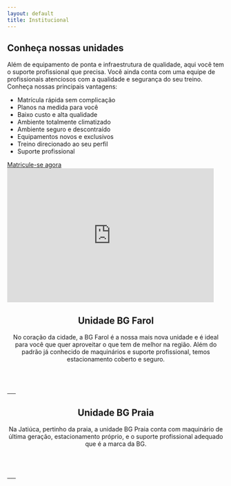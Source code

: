 ```yaml
---
layout: default
title: Institucional
---
```

<section class="inst-principal">
  <div id="chamada">
    <div class="col-md-7">
      <h2>Conheça nossas unidades</h2>
      <p>Além de equipamento de ponta e infraestrutura de qualidade, aqui você tem o suporte profissional que precisa.
       Você ainda conta com uma equipe de profissionais atenciosos com a qualidade e segurança do seu treino.
       Conheça nossas principais vantagens:</p>
      <ul>
        <li>Matrícula rápida sem complicação</li>
        <li>Planos na medida para você</li>
        <li>Baixo custo e alta qualidade</li>
        <li>Ambiente totalmente climatizado</li>
        <li>Ambiente seguro e descontraído</li>
        <li>Equipamentos novos e exclusivos</li>
        <li>Treino direcionado ao seu perfil</li>
        <li>Suporte profissional</li>
      </ul>
      <a class="btn" href="#">Matricule-se agora</a>
    </div>
    <div class="col-md-5">
      <iframe width="95%" height="310"
      src="https://www.youtube.com/embed/9kOiZOqdJAU?rel=0&amp;controls=0&amp;showinfo=0"
      frameborder="0" gesture="media" allow="encrypted-media" allowfullscreen></iframe>
    </div>
  </div>
</section>
<section id="farol">
  <div id="descricao-farol" class="col-md-6">
    <header>
      <h2>Unidade BG Farol</h2>
      <p>No coração da cidade, a BG Farol é a nossa mais nova unidade e é ideal para você
        que quer aproveitar o que tem de melhor na região. Além do padrão já conhecido
        de maquinários e suporte profissional, temos estacionamento coberto e seguro.</p>
    </header>
    <div id="galeria" class="col-md-12">
      <a href="assets/img/Farol/bg1.jpeg" data-lightbox="bgfarol">
        <img class="img-thumbnail" src="assets/img/Farol/bg1.jpeg" alt="">
      </a>
      <a href="assets/img/Farol/bg2.jpeg" data-lightbox="bgfarol">
        <img class="img-thumbnail" src="assets/img/Farol/bg2.jpeg" alt="">
      </a>
      <a href="assets/img/Farol/bg3.jpeg" data-lightbox="bgfarol">
        <img class="img-thumbnail" src="assets/img/Farol/bg3.jpeg" alt="">
      </a>
      <a href="assets/img/Farol/bg4.jpeg" data-lightbox="bgfarol">
        <img class="img-thumbnail" src="assets/img/Farol/bg4.jpeg" alt="">
      </a>
      <a href="assets/img/Farol/bg5.jpeg" data-lightbox="bgfarol">
        <img class="img-thumbnail" src="assets/img/Farol/bg5.jpeg" alt="">
      </a>
      <a href="assets/img/Farol/bg6.jpeg" data-lightbox="bgfarol">
        <img class="img-thumbnail" src="assets/img/Farol/bg6.jpeg" alt="">
      </a>
    </div>
  </div>
  <div id="mapa-farol" class="col-md-6">
  </div>
</section>

<section id="praia">
  <div id="mapa-praia" class="col-md-6">
  </div>
  <div id="descricao-praia" class="col-md-6">
    <header>
      <h2>Unidade BG Praia</h2>
      <p>Na Jatiúca, pertinho da praia, a unidade BG Praia conta com maquinário de última geração, estacionamento próprio, e o suporte profissional adequado que é a marca da BG.</p>
    </header>
    <div id="galeria" class="col-md-12">
      <a href="assets/img/Praia/bg1.jpg" data-lightbox="bgpraia">
        <img class="img-thumbnail" src="assets/img/Praia/bg1.jpg" alt="">
      </a>
      <a href="assets/img/Praia/bg2.jpg" data-lightbox="bgpraia">
        <img class="img-thumbnail" src="assets/img/Praia/bg2.jpg" alt="">
      </a>
      <a href="assets/img/Praia/bg3.jpg" data-lightbox="bgpraia">
        <img class="img-thumbnail" src="assets/img/Praia/bg3.jpg" alt="">
      </a>
      <a href="assets/img/Praia/bg4.jpg" data-lightbox="bgpraia">
        <img class="img-thumbnail" src="assets/img/Praia/bg4.jpg" alt="">
      </a>
      <a href="assets/img/Praia/bg5.jpg" data-lightbox="bgpraia">
        <img class="img-thumbnail" src="assets/img/Praia/bg5.jpg" alt="">
      </a>
      <a href="assets/img/Praia/bg6.jpg" data-lightbox="bgpraia">
        <img class="img-thumbnail" src="assets/img/Praia/bg6.jpg" alt="">
      </a>
    </div>
  </div>
</section>


<script>
  function myMap() {
    var mapCanvasFarol = document.getElementById("mapa-farol");
    var mapCanvasPraia = document.getElementById("mapa-praia");

    var myCenter = new google.maps.LatLng(-9.621318, -35.738650);

    var posicaoBgFarol = new google.maps.LatLng(-9.621318, -35.738650);
    var posicaoBgPraia = new google.maps.LatLng(-9.6481603,-35.7028945);


    var mapOptionsFarol = {
      center: myCenter,
      zoom: 16,
      disableDefaultUI: false,
      scrollwheel: false,
      styles: [{"stylers":[{"hue":"#0357ab"},{"saturation":250}]},
      {"featureType":"road","elementType":"geometry","stylers":[{"lightness":50},
      {"visibility":"simplified"}]},{"featureType":"road","elementType":"labels",
      "stylers":[{"visibility":"off"}]}]
    };

    var mapOptionsPraia = {
      center: posicaoBgPraia,
      zoom: 16,
      disableDefaultUI: false,
      scrollwheel: false,
      styles: [{"stylers":[{"hue":"#0357ab"},{"saturation":250}]},
      {"featureType":"road","elementType":"geometry","stylers":[{"lightness":50},
      {"visibility":"simplified"}]},{"featureType":"road","elementType":"labels",
      "stylers":[{"visibility":"off"}]}]
    };

    var mapFarol = new google.maps.Map(mapCanvasFarol,mapOptionsFarol);
    var mapPraia = new google.maps.Map(mapCanvasPraia,mapOptionsPraia);

    var markerFarol = new google.maps.Marker({
    position: posicaoBgFarol,
    icon: "assets/img/pointer.png"
    });
    markerFarol.setMap(mapFarol);

    var markerPraia = new google.maps.Marker({
    position: posicaoBgPraia,
    icon: "assets/img/pointer.png"
    });
    markerPraia.setMap(mapPraia);
  }
</script>

<script src="https://maps.googleapis.com/maps/api/js?callback=myMap&key=AIzaSyBCzwa-1utZ-8mBL_Zae-2wzHQlRlMJmkA"></script>
